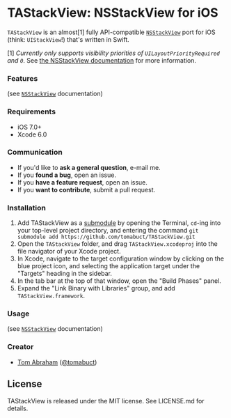 TAStackView: NSStackView for iOS
================================

`TAStackView` is an almost[1] fully API-compatible [`NSStackView`](https://developer.apple.com/library/mac/documentation/AppKit/Reference/NSStackView_Class/Chapters/Reference.html) port for iOS (think: `UIStackView`!) that's written in Swift.

[1] *Currently only supports visibility priorities of `UILayoutPriorityRequired` and `0`*. See [the NSStackView documentation](https://developer.apple.com/library/mac/documentation/AppKit/Reference/NSStackView_Class/Chapters/Reference.html#jumpTo_24) for more information.

### Features

(see [`NSStackView`](https://developer.apple.com/library/mac/documentation/AppKit/Reference/NSStackView_Class/Chapters/Reference.html) documentation)

### Requirements

- iOS 7.0+
- Xcode 6.0

### Communication

- If you'd like to **ask a general question**, e-mail me.
- If you **found a bug**, open an issue.
- If you **have a feature request**, open an issue.
- If you **want to contribute**, submit a pull request.

### Installation

1. Add TAStackView as a [submodule](http://git-scm.com/docs/git-submodule) by opening the Terminal, `cd`-ing into your top-level project directory, and entering the command `git submodule add https://github.com/tomabuct/TAStackView.git`
2. Open the `TAStackView` folder, and drag `TAStackView.xcodeproj` into the file navigator of your Xcode project.
3. In Xcode, navigate to the target configuration window by clicking on the blue project icon, and selecting the application target under the "Targets" heading in the sidebar.
4. In the tab bar at the top of that window, open the "Build Phases" panel.
5. Expand the "Link Binary with Libraries" group, and add `TAStackView.framework`.

### Usage

(see [`NSStackView`](https://developer.apple.com/library/mac/documentation/AppKit/Reference/NSStackView_Class/Chapters/Reference.html) documentation)


### Creator

- [Tom Abraham](http://github.com/tomabuct) ([@tomabuct](https://twitter.com/tomabuct))

## License

TAStackView is released under the MIT license. See LICENSE.md for details.
